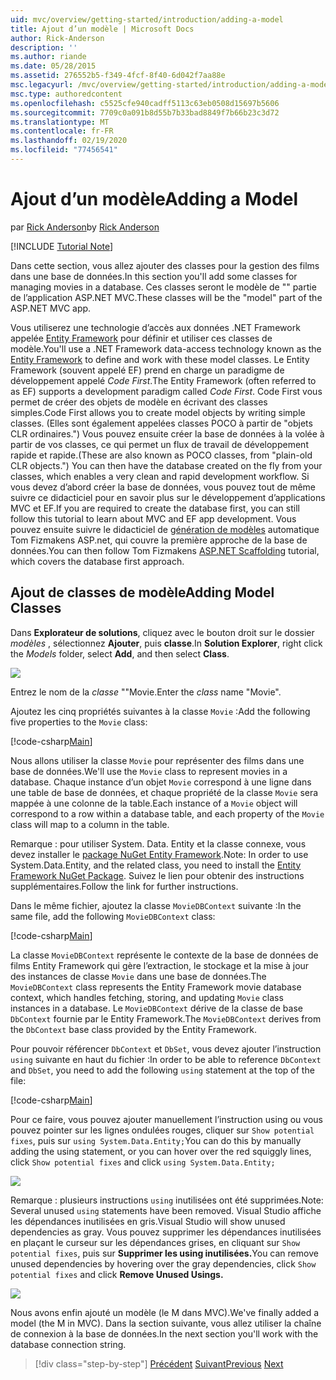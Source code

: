 ```yaml
---
uid: mvc/overview/getting-started/introduction/adding-a-model
title: Ajout d’un modèle | Microsoft Docs
author: Rick-Anderson
description: ''
ms.author: riande
ms.date: 05/28/2015
ms.assetid: 276552b5-f349-4fcf-8f40-6d042f7aa88e
msc.legacyurl: /mvc/overview/getting-started/introduction/adding-a-model
msc.type: authoredcontent
ms.openlocfilehash: c5525cfe940cadff5113c63eb0508d15697b5606
ms.sourcegitcommit: 7709c0a091b8d55b7b33bad8849f7b66b23c3d72
ms.translationtype: MT
ms.contentlocale: fr-FR
ms.lasthandoff: 02/19/2020
ms.locfileid: "77456541"
---
```

# <a name="adding-a-model"></a><span data-ttu-id="7a317-102">Ajout d’un modèle</span><span class="sxs-lookup"><span data-stu-id="7a317-102">Adding a Model</span></span>

<span data-ttu-id="7a317-103">par [Rick Anderson](https://twitter.com/RickAndMSFT)</span><span class="sxs-lookup"><span data-stu-id="7a317-103">by [Rick Anderson](https://twitter.com/RickAndMSFT)</span></span>

[!INCLUDE [Tutorial Note](index.md)]

<span data-ttu-id="7a317-104">Dans cette section, vous allez ajouter des classes pour la gestion des films dans une base de données.</span><span class="sxs-lookup"><span data-stu-id="7a317-104">In this section you'll add some classes for managing movies in a database.</span></span> <span data-ttu-id="7a317-105">Ces classes seront le modèle de &quot;&quot; partie de l’application ASP.NET MVC.</span><span class="sxs-lookup"><span data-stu-id="7a317-105">These classes will be the &quot;model&quot; part of the ASP.NET MVC app.</span></span>

<span data-ttu-id="7a317-106">Vous utiliserez une technologie d’accès aux données .NET Framework appelée [Entity Framework](https://docs.microsoft.com/ef/) pour définir et utiliser ces classes de modèle.</span><span class="sxs-lookup"><span data-stu-id="7a317-106">You'll use a .NET Framework data-access technology known as the [Entity Framework](https://docs.microsoft.com/ef/) to define and work with these model classes.</span></span> <span data-ttu-id="7a317-107">Le Entity Framework (souvent appelé EF) prend en charge un paradigme de développement appelé *Code First*.</span><span class="sxs-lookup"><span data-stu-id="7a317-107">The Entity Framework (often referred to as EF) supports a development paradigm called *Code First*.</span></span> <span data-ttu-id="7a317-108">Code First vous permet de créer des objets de modèle en écrivant des classes simples.</span><span class="sxs-lookup"><span data-stu-id="7a317-108">Code First allows you to create model objects by writing simple classes.</span></span> <span data-ttu-id="7a317-109">(Elles sont également appelées classes POCO à partir de &quot;objets CLR ordinaires.&quot;) Vous pouvez ensuite créer la base de données à la volée à partir de vos classes, ce qui permet un flux de travail de développement rapide et rapide.</span><span class="sxs-lookup"><span data-stu-id="7a317-109">(These are also known as POCO classes, from &quot;plain-old CLR objects.&quot;) You can then have the database created on the fly from your classes, which enables a very clean and rapid development workflow.</span></span> <span data-ttu-id="7a317-110">Si vous devez d’abord créer la base de données, vous pouvez tout de même suivre ce didacticiel pour en savoir plus sur le développement d’applications MVC et EF.</span><span class="sxs-lookup"><span data-stu-id="7a317-110">If you are required to create the database first, you can still follow this tutorial to learn about MVC and EF app development.</span></span> <span data-ttu-id="7a317-111">Vous pouvez ensuite suivre le didacticiel de [génération de modèles](xref:visual-studio/overview/2013/aspnet-scaffolding-overview) automatique Tom Fizmakens ASP.net, qui couvre la première approche de la base de données.</span><span class="sxs-lookup"><span data-stu-id="7a317-111">You can then follow Tom Fizmakens [ASP.NET Scaffolding](xref:visual-studio/overview/2013/aspnet-scaffolding-overview) tutorial, which covers the database first approach.</span></span>

## <a name="adding-model-classes"></a><span data-ttu-id="7a317-112">Ajout de classes de modèle</span><span class="sxs-lookup"><span data-stu-id="7a317-112">Adding Model Classes</span></span>

<span data-ttu-id="7a317-113">Dans **Explorateur de solutions**, cliquez avec le bouton droit sur le dossier *modèles* , sélectionnez **Ajouter**, puis **classe**.</span><span class="sxs-lookup"><span data-stu-id="7a317-113">In **Solution Explorer**, right click the *Models* folder, select **Add**, and then select **Class**.</span></span>

![](adding-a-model/_static/image1.png)

<span data-ttu-id="7a317-114">Entrez le nom de la *classe* &quot;&quot;Movie.</span><span class="sxs-lookup"><span data-stu-id="7a317-114">Enter the *class* name &quot;Movie&quot;.</span></span>

<span data-ttu-id="7a317-115">Ajoutez les cinq propriétés suivantes à la classe `Movie` :</span><span class="sxs-lookup"><span data-stu-id="7a317-115">Add the following five properties to the `Movie` class:</span></span>

[!code-csharp[Main](adding-a-model/samples/sample1.cs)]

<span data-ttu-id="7a317-116">Nous allons utiliser la classe `Movie` pour représenter des films dans une base de données.</span><span class="sxs-lookup"><span data-stu-id="7a317-116">We'll use the `Movie` class to represent movies in a database.</span></span> <span data-ttu-id="7a317-117">Chaque instance d’un objet `Movie` correspond à une ligne dans une table de base de données, et chaque propriété de la classe `Movie` sera mappée à une colonne de la table.</span><span class="sxs-lookup"><span data-stu-id="7a317-117">Each instance of a `Movie` object will correspond to a row within a database table, and each property of the `Movie` class will map to a column in the table.</span></span>

<span data-ttu-id="7a317-118">Remarque : pour utiliser System. Data. Entity et la classe connexe, vous devez installer le [package NuGet Entity Framework](https://www.nuget.org/packages/EntityFramework/).</span><span class="sxs-lookup"><span data-stu-id="7a317-118">Note: In order to use System.Data.Entity, and the related class, you need to install the [Entity Framework NuGet Package](https://www.nuget.org/packages/EntityFramework/).</span></span> <span data-ttu-id="7a317-119">Suivez le lien pour obtenir des instructions supplémentaires.</span><span class="sxs-lookup"><span data-stu-id="7a317-119">Follow the link for further instructions.</span></span>

<span data-ttu-id="7a317-120">Dans le même fichier, ajoutez la classe `MovieDBContext` suivante :</span><span class="sxs-lookup"><span data-stu-id="7a317-120">In the same file, add the following `MovieDBContext` class:</span></span>

[!code-csharp[Main](adding-a-model/samples/sample2.cs?highlight=2,15-18)]

<span data-ttu-id="7a317-121">La classe `MovieDBContext` représente le contexte de la base de données de films Entity Framework qui gère l’extraction, le stockage et la mise à jour des instances de classe `Movie` dans une base de données.</span><span class="sxs-lookup"><span data-stu-id="7a317-121">The `MovieDBContext` class represents the Entity Framework movie database context, which handles fetching, storing, and updating `Movie` class instances in a database.</span></span> <span data-ttu-id="7a317-122">Le `MovieDBContext` dérive de la classe de base `DbContext` fournie par le Entity Framework.</span><span class="sxs-lookup"><span data-stu-id="7a317-122">The `MovieDBContext` derives from the `DbContext` base class provided by the Entity Framework.</span></span>

<span data-ttu-id="7a317-123">Pour pouvoir référencer `DbContext` et `DbSet`, vous devez ajouter l’instruction `using` suivante en haut du fichier :</span><span class="sxs-lookup"><span data-stu-id="7a317-123">In order to be able to reference `DbContext` and `DbSet`, you need to add the following `using` statement at the top of the file:</span></span>

[!code-csharp[Main](adding-a-model/samples/sample3.cs)]

<span data-ttu-id="7a317-124">Pour ce faire, vous pouvez ajouter manuellement l’instruction using ou vous pouvez pointer sur les lignes ondulées rouges, cliquer sur `Show potential fixes`, puis sur `using System.Data.Entity;`</span><span class="sxs-lookup"><span data-stu-id="7a317-124">You can do this by manually adding the using statement, or you can hover over the red squiggly lines, click `Show potential fixes` and click `using System.Data.Entity;`</span></span>

![](adding-a-model/_static/image2.png)

<span data-ttu-id="7a317-125">Remarque : plusieurs instructions `using` inutilisées ont été supprimées.</span><span class="sxs-lookup"><span data-stu-id="7a317-125">Note: Several unused `using` statements have been removed.</span></span> <span data-ttu-id="7a317-126">Visual Studio affiche les dépendances inutilisées en gris.</span><span class="sxs-lookup"><span data-stu-id="7a317-126">Visual Studio will show unused dependencies as gray.</span></span> <span data-ttu-id="7a317-127">Vous pouvez supprimer les dépendances inutilisées en plaçant le curseur sur les dépendances grises, en cliquant sur `Show potential fixes`, puis sur **Supprimer les using inutilisées.**</span><span class="sxs-lookup"><span data-stu-id="7a317-127">You can remove unused dependencies by hovering over the gray dependencies, click `Show potential fixes` and click **Remove Unused Usings.**</span></span>

![](adding-a-model/_static/image3.png)

<span data-ttu-id="7a317-128">Nous avons enfin ajouté un modèle (le M dans MVC).</span><span class="sxs-lookup"><span data-stu-id="7a317-128">We've finally added a model (the M in MVC).</span></span> <span data-ttu-id="7a317-129">Dans la section suivante, vous allez utiliser la chaîne de connexion à la base de données.</span><span class="sxs-lookup"><span data-stu-id="7a317-129">In the next section you'll work with the database connection string.</span></span>

> [!div class="step-by-step"]
> <span data-ttu-id="7a317-130">[Précédent](adding-a-view.md)
> [Suivant](creating-a-connection-string.md)</span><span class="sxs-lookup"><span data-stu-id="7a317-130">[Previous](adding-a-view.md)
[Next](creating-a-connection-string.md)</span></span>
